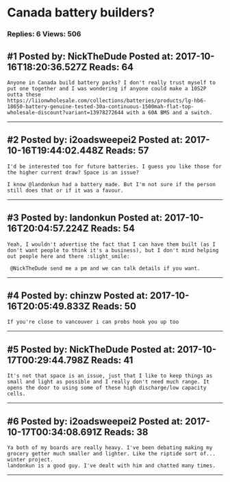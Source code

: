# Canada battery builders?

### Replies: 6 Views: 506

## \#1 Posted by: NickTheDude Posted at: 2017-10-16T18:20:36.527Z Reads: 64

```
Anyone in Canada build battery packs? I don't really trust myself to put one together and I was wondering if anyone could make a 10S2P outta these https://liionwholesale.com/collections/batteries/products/lg-hb6-18650-battery-genuine-tested-30a-continuous-1500mah-flat-top-wholesale-discount?variant=13978272644 with a 60A BMS and a switch.
```

---
## \#2 Posted by: i2oadsweepei2 Posted at: 2017-10-16T19:44:02.448Z Reads: 57

```
I'd be interested too for future batteries. I guess you like those for the higher current draw? Space is an issue? 

I know @landonkun had a battery made. But I'm not sure if the person still does that or if it was a favour.
```

---
## \#3 Posted by: landonkun Posted at: 2017-10-16T20:04:57.224Z Reads: 54

```
Yeah, I wouldn't advertise the fact that I can have them built (as I don't want people to think it's a business), but I don't mind helping out people here and there :slight_smile:

 @NickTheDude send me a pm and we can talk details if you want.
```

---
## \#4 Posted by: chinzw Posted at: 2017-10-16T20:05:49.833Z Reads: 50

```
If you're close to vancouver i can probs hook you up too
```

---
## \#5 Posted by: NickTheDude Posted at: 2017-10-17T00:29:44.798Z Reads: 41

```
It's not that space is an issue, just that I like to keep things as small and light as possible and I really don't need much range. It opens the door to using some of these high discharge/low capacity cells.
```

---
## \#6 Posted by: i2oadsweepei2 Posted at: 2017-10-17T00:34:08.691Z Reads: 38

```
Ya both of my boards are really heavy. I've been debating making my grocery getter much smaller and lighter. Like the riptide sort of... winter project.
landonkun is a good guy. I've dealt with him and chatted many times.
```

---
